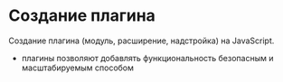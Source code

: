 # Создание плагина
Создание плагина (модуль, расширение, надстройка) на JavaScript.

- плагины позволяют добавлять функциональность безопасным и масштабируемым способом
